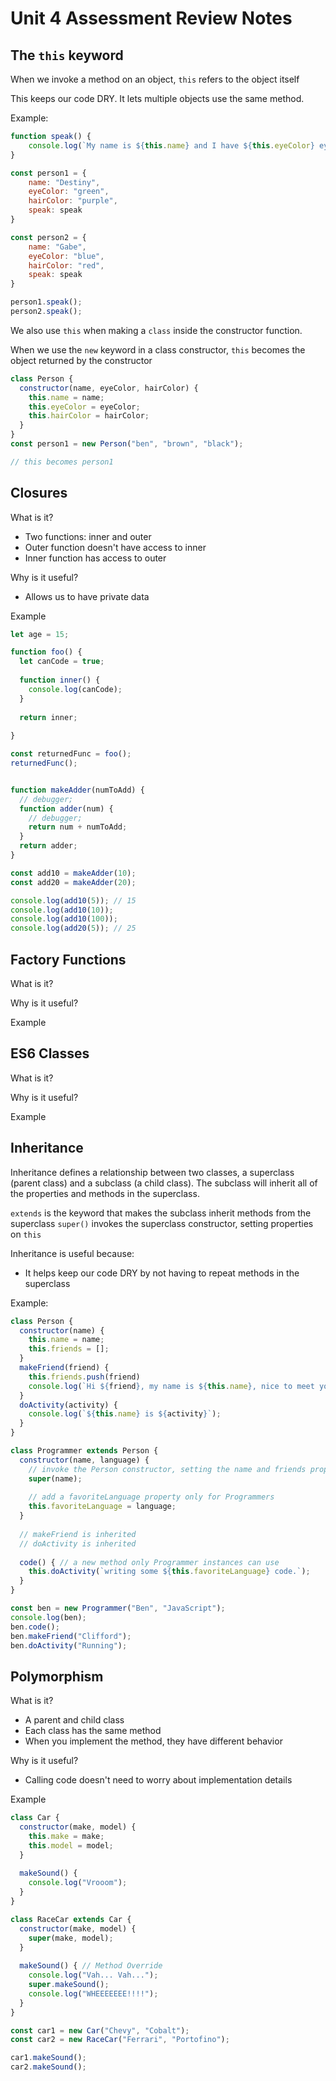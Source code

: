 # Unit 4 Assessment Review Notes

## The `this` keyword

When we invoke a method on an object, `this` refers to the object itself

This keeps our code DRY. It lets multiple objects use the same method.

Example:

```js
function speak() {
    console.log(`My name is ${this.name} and I have ${this.eyeColor} eyes and ${this.hairColor} hair`);
}

const person1 = {
    name: "Destiny",
    eyeColor: "green",
    hairColor: "purple",
    speak: speak
}

const person2 = {
    name: "Gabe",
    eyeColor: "blue",
    hairColor: "red",
    speak: speak
}

person1.speak();
person2.speak();
```

We also use `this` when making a `class` inside the constructor function. 

When we use the `new` keyword in a class constructor, `this` becomes the object returned by the constructor

```js
class Person {
  constructor(name, eyeColor, hairColor) {
    this.name = name;
    this.eyeColor = eyeColor;
    this.hairColor = hairColor;
  }
}
const person1 = new Person("ben", "brown", "black");

// this becomes person1
```

## Closures

What is it?

* Two functions: inner and outer
* Outer function doesn't have access to inner
* Inner function has access to outer

Why is it useful?

* Allows us to have private data

Example

```js
let age = 15;

function foo() {
  let canCode = true;
  
  function inner() {
    console.log(canCode);
  }
  
  return inner;
  
}

const returnedFunc = foo();
returnedFunc();


function makeAdder(numToAdd) {
  // debugger;
  function adder(num) {
    // debugger;
    return num + numToAdd;
  }
  return adder;
}

const add10 = makeAdder(10);
const add20 = makeAdder(20);

console.log(add10(5)); // 15
console.log(add10(10)); 
console.log(add10(100)); 
console.log(add20(5)); // 25
```

## Factory Functions

What is it?

Why is it useful?

Example

## ES6 Classes

What is it?

Why is it useful?

Example

## Inheritance

Inheritance defines a relationship between two classes, a superclass (parent class) and a subclass (a child class). The subclass will inherit all of the properties and methods in the superclass.

`extends` is the keyword that makes the subclass inherit methods from the superclass
`super()` invokes the superclass constructor, setting properties on `this`

Inheritance is useful because:
* It helps keep our code DRY by not having to repeat methods in the superclass

Example:

```js
class Person {
  constructor(name) {
    this.name = name;
    this.friends = [];
  }
  makeFriend(friend) {
    this.friends.push(friend)
    console.log(`Hi ${friend}, my name is ${this.name}, nice to meet you!`);
  }
  doActivity(activity) {
    console.log(`${this.name} is ${activity}`);
  }
}

class Programmer extends Person {
  constructor(name, language) {
    // invoke the Person constructor, setting the name and friends properties on `this`
    super(name); 
    
    // add a favoriteLanguage property only for Programmers
    this.favoriteLanguage = language; 
  }
  
  // makeFriend is inherited
  // doActivity is inherited
  
  code() { // a new method only Programmer instances can use
    this.doActivity(`writing some ${this.favoriteLanguage} code.`);
  }
}

const ben = new Programmer("Ben", "JavaScript");
console.log(ben);
ben.code();
ben.makeFriend("Clifford");
ben.doActivity("Running");
```

## Polymorphism

What is it?

* A parent and child class
* Each class has the same method
* When you implement the method, they have different behavior

Why is it useful?

* Calling code doesn't need to worry about implementation details

Example

```js
class Car {
  constructor(make, model) {
    this.make = make;
    this.model = model;
  }
  
  makeSound() {
    console.log("Vrooom");
  }
}

class RaceCar extends Car {
  constructor(make, model) {
    super(make, model);
  }
  
  makeSound() { // Method Override
    console.log("Vah... Vah...");
    super.makeSound();
    console.log("WHEEEEEEE!!!!");
  }
}

const car1 = new Car("Chevy", "Cobalt");
const car2 = new RaceCar("Ferrari", "Portofino");

car1.makeSound();
car2.makeSound();
```